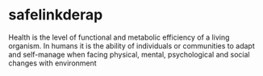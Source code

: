 # safelinkderap
Health is the level of functional and metabolic efficiency of a living organism. In humans it is the ability of individuals or communities to adapt and self-manage when facing physical, mental, psychological and social changes with environment
